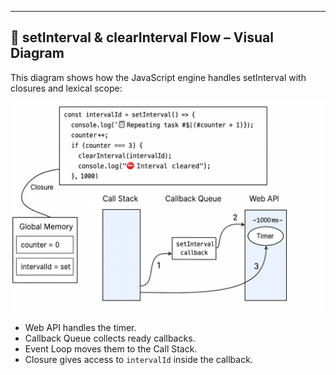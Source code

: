 

---

## 🧠 setInterval & clearInterval Flow – Visual Diagram

This diagram shows how the JavaScript engine handles setInterval with closures and lexical scope:

![JavaScript setInterval Flow Diagram](./setinterval-flow.png)

- Web API handles the timer.
- Callback Queue collects ready callbacks.
- Event Loop moves them to the Call Stack.
- Closure gives access to `intervalId` inside the callback.
